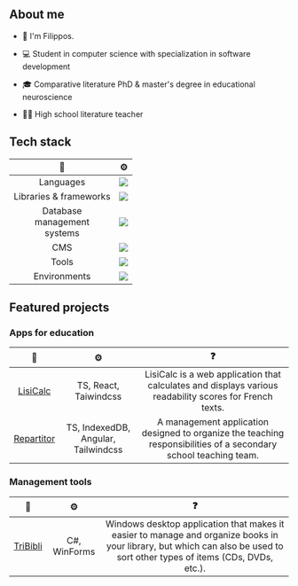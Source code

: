 ## About me

* 👋 I'm Filippos.

* 💻 Student in computer science with specialization in software development

* 🎓 Comparative literature PhD & master's degree in educational neuroscience

* 👨‍🏫 High school literature teacher

## Tech stack

| 📄    | ⚙️  |
| :--------------: | ------------- |
| Languages     | <a href="https://skillicons.dev"><img src="https://skillicons.dev/icons?i=cs,py,java,ts,php,html,css" /></a>|
| Libraries & frameworks | <a href="https://skillicons.dev"><img src="https://skillicons.dev/icons?i=angular,react,tailwind" /></a>|
| Database <br> management <br> systems | <a href="https://skillicons.dev"><img src="https://skillicons.dev/icons?i=mysql,postgres,mongodb" /></a>|
| CMS           | <a href="https://skillicons.dev"><img src="https://skillicons.dev/icons?i=wordpress" /></a>|
| Tools         | <a href="https://skillicons.dev"><img src="https://skillicons.dev/icons?i=vscode,visualstudio,eclipse" /></a>|
| Environments         | <a href="https://skillicons.dev"><img src="https://skillicons.dev/icons?i=debian,windows" /></a>|

## Featured projects

### Apps for education
| 📂        | ⚙️           | ❓   |
| :----------------: | :---------------: | :---------------: |
|[LisiCalc](https://filkat34.github.io/lisicalc-react/) | TS, React, Taiwindcss | LisiCalc is a web application that calculates and displays various readability scores for French texts. |
| [Repartitor](https://filkat34.github.io/repartitor-ng/accueil)      | TS, IndexedDB, Angular, Tailwindcss |A management application designed to organize the teaching responsibilities of a secondary school teaching team.|


### Management tools

| 📂        | ⚙️           | ❓   |
| :----------------: | :---------------: | :---------------: |
|[TriBibli](https://github.com/filkat34/TriBibliv2?tab=readme-ov-file) | C#, WinForms |Windows desktop application that makes it easier to manage and organize books in your library, but which can also be used to sort other types of items (CDs, DVDs, etc.).

